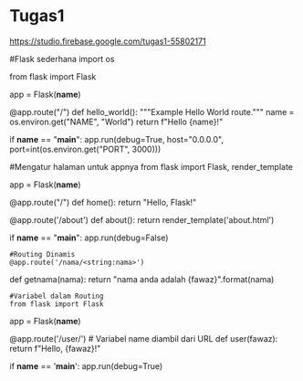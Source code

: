 # Tugas1
https://studio.firebase.google.com/tugas1-55802171

#Flask sederhana
import os

from flask import Flask

app = Flask(__name__)

@app.route("/")
def hello_world():
  """Example Hello World route."""
  name = os.environ.get("NAME", "World")
  return f"Hello {name}!"

if __name__ == "__main__":
  app.run(debug=True, host="0.0.0.0", port=int(os.environ.get("PORT", 3000)))


#Mengatur halaman untuk appnya
  from flask import Flask, render_template

app = Flask(__name__)

@app.route("/")
def home():
    return "Hello, Flask!"
    
@app.route('/about')
def about():
    return render_template('about.html')

if __name__ == "__main__":
    app.run(debug=False)


    #Routing Dinamis
    @app.route('/nama/<string:nama>')
def getnama(nama):
    return "nama anda adalah {fawaz}".format(nama)


    #Variabel dalam Routing
    from flask import Flask

app = Flask(__name__)

@app.route('/user/<name>')  # Variabel name diambil dari URL
def user(fawaz):
    return f"Hello, {fawaz}!"

if __name__ == '__main__':
    app.run(debug=True)
